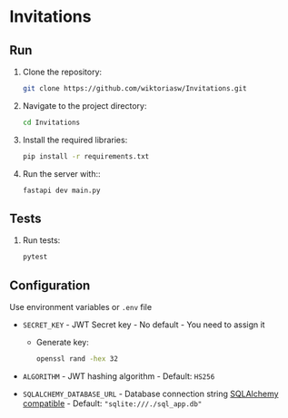 # Invitations

## Run

1. Clone the repository:
    ```bash
    git clone https://github.com/wiktoriasw/Invitations.git
    ```

2. Navigate to the project directory:
    ```bash
    cd Invitations
    ```

3. Install the required libraries:
    ```bash
    pip install -r requirements.txt
    ```

4. Run the server with::
    ```bash
    fastapi dev main.py
    ```

## Tests

1. Run tests:
    ```bash
    pytest
    ```

## Configuration

Use environment variables or `.env` file

- `SECRET_KEY` - JWT Secret key - No default - You need to assign it
    - Generate key:
        ```bash
        openssl rand -hex 32
        ```

- `ALGORITHM` - JWT hashing algorithm - Default: `HS256`

- `SQLALCHEMY_DATABASE_URL` - Database connection string [SQLAlchemy compatible](https://docs.sqlalchemy.org/en/20/core/engines.html) - Default: `"sqlite:///./sql_app.db"`